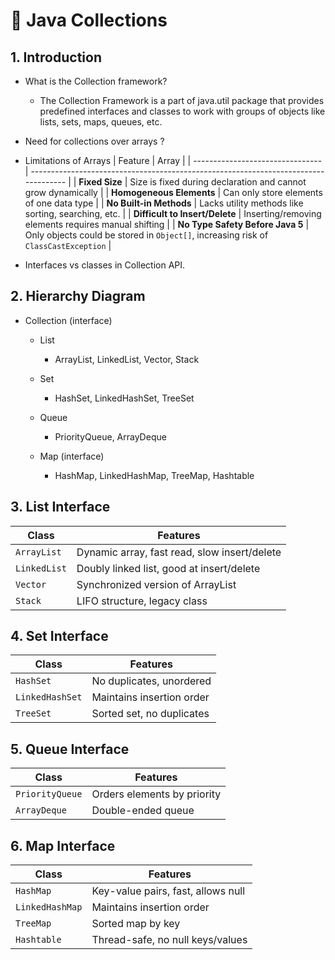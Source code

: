 # 🧠 Java Collections

 ## 1. Introduction
   - What is the Collection framework?
      - The Collection Framework is a part of java.util package that provides predefined interfaces and classes to work with groups of objects like lists, sets,    maps, queues, etc.

   - Need for collections over arrays ?
   -  Limitations of Arrays
|  Feature                          | Array                                                                               |
| -------------------------------- | ----------------------------------------------------------------------------------- |
| **Fixed Size**                   | Size is fixed during declaration and cannot grow dynamically                        |
| **Homogeneous Elements**         | Can only store elements of one data type                                            |
| **No Built-in Methods**          | Lacks utility methods like sorting, searching, etc.                                 |
| **Difficult to Insert/Delete**   | Inserting/removing elements requires manual shifting                                |
| **No Type Safety Before Java 5** | Only objects could be stored in `Object[]`, increasing risk of `ClassCastException` |


   - Interfaces vs classes in Collection API.


## 2. Hierarchy Diagram
- Collection (interface)

   - List

     - ArrayList, LinkedList, Vector, Stack

   - Set

     - HashSet, LinkedHashSet, TreeSet

   - Queue

     - PriorityQueue, ArrayDeque

    - Map (interface)

      - HashMap, LinkedHashMap, TreeMap, Hashtable
## 3. List Interface

| Class        | Features                                     |
| ------------ | -------------------------------------------- |
| `ArrayList`  | Dynamic array, fast read, slow insert/delete |
| `LinkedList` | Doubly linked list, good at insert/delete    |
| `Vector`     | Synchronized version of ArrayList            |
| `Stack`      | LIFO structure, legacy class                 |


## 4. Set Interface

| Class           | Features                  |
| --------------- | ------------------------- |
| `HashSet`       | No duplicates, unordered  |
| `LinkedHashSet` | Maintains insertion order |
| `TreeSet`       | Sorted set, no duplicates |

## 5. Queue Interface
| Class           | Features                    |
| --------------- | --------------------------- |
| `PriorityQueue` | Orders elements by priority |
| `ArrayDeque`    | Double-ended queue          |




## 6. Map Interface
| Class           | Features                           |
| --------------- | ---------------------------------- |
| `HashMap`       | Key-value pairs, fast, allows null |
| `LinkedHashMap` | Maintains insertion order          |
| `TreeMap`       | Sorted map by key                  |
| `Hashtable`     | Thread-safe, no null keys/values   |


